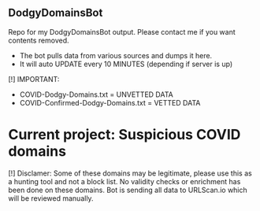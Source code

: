 ## DodgyDomainsBot
Repo for my DodgyDomainsBot output. Please contact me if you want contents removed.

- The bot pulls data from various sources and dumps it here. 
- It will auto UPDATE every 10 MINUTES (depending if server is up)

[!] IMPORTANT: 
- COVID-Dodgy-Domains.txt = UNVETTED DATA
- COVID-Confirmed-Dodgy-Domains.txt = VETTED DATA

# Current project: Suspicious COVID domains

[!] Disclamer: Some of these domains may be legitimate, please use this as a hunting tool and not a block list. No validity checks or enrichment has been done on these domains. Bot is sending all data to URLScan.io which will be reviewed manually.
